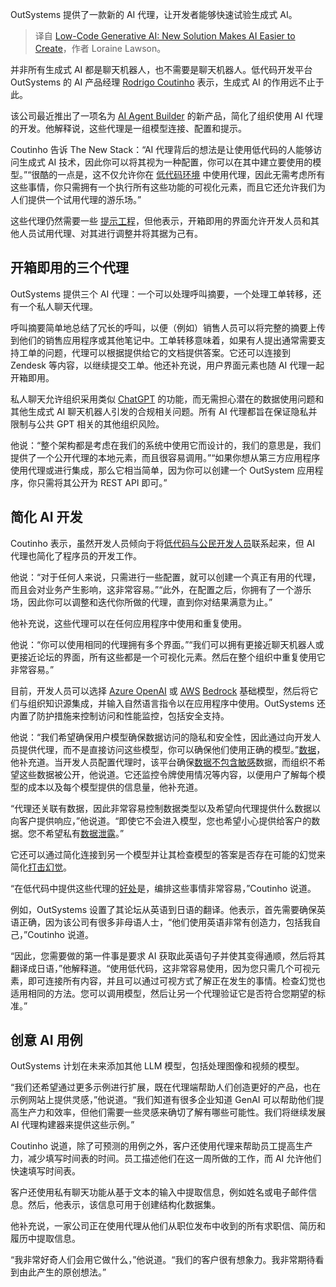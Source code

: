 
<!--
title: 低代码生成式AI：让AI更容易的新解决方案
cover: https://cdn.thenewstack.io/media/2024/04/b7eccb84-mariia-shalabaieva-jryya3w2uxk-unsplash.jpg
-->

OutSystems 提供了一款新的 AI 代理，让开发者能够快速试验生成式 AI。

> 译自 [Low-Code Generative AI: New Solution Makes AI Easier to Create](https://thenewstack.io/low-code-generative-ai-new-solution-makes-ai-easier-to-create/)，作者 Loraine Lawson。

并非所有生成式 AI 都是聊天机器人，也不需要是聊天机器人。低代码开发平台 OutSystems 的 AI 产品经理 [Rodrigo Coutinho](https://www.linkedin.com/in/sousacoutinho/) 表示，生成式 AI 的作用远不止于此。

该公司最近推出了一项名为 [AI Agent Builder](https://www.outsystems.com/ai/) 的新产品，简化了组织使用 AI 代理的开发。他解释说，这些代理是一组模型连接、配置和提示。

Coutinho 告诉 The New Stack：“AI 代理背后的想法是让使用低代码的人能够访问生成式 AI 技术，因此你可以将其视为一种配置，你可以在其中建立要使用的模型。”“很酷的一点是，这不仅允许你在 [低代码环境](https://thenewstack.io/what-a-low-code-platform-offers-frontend-developers/) 中使用代理，因此无需考虑所有这些事情，你只需拥有一个执行所有这些功能的可视化元素，而且它还允许我们为人们提供一个试用代理的游乐场。”

这些代理仍然需要一些 [提示工程](https://thenewstack.io/developer-tips-in-ai-prompt-engineering/)，但他表示，开箱即用的界面允许开发人员和其他人员试用代理、对其进行调整并将其据为己有。

## 开箱即用的三个代理

OutSystems 提供三个 AI 代理：一个可以处理呼叫摘要，一个处理工单转移，还有一个私人聊天代理。

呼叫摘要简单地总结了冗长的呼叫，以便（例如）销售人员可以将完整的摘要上传到他们的销售应用程序或其他笔记中。工单转移意味着，如果有人提出通常需要支持工单的问题，代理可以根据提供给它的文档提供答案。它还可以连接到 Zendesk 等内容，以继续提交工单。他还补充说，用户界面元素也随 AI 代理一起开箱即用。

私人聊天允许组织采用类似 [ChatGPT](https://thenewstack.io/improving-chatgpts-ability-to-understand-ambiguous-prompts/) 的功能，而无需担心潜在的数据使用问题和其他生成式 AI 聊天机器人引发的合规相关问题。所有 AI 代理都旨在保证隐私并限制与公共 GPT 相关的其他组织风险。

他说：“整个架构都是考虑在我们的系统中使用它而设计的，我们的意思是，我们提供了一个公开代理的本地元素，而且很容易调用。”“如果你想从第三方应用程序使用代理或进行集成，那么它相当简单，因为你可以创建一个 OutSystem 应用程序，你只需将其公开为 REST API 即可。”

## 简化 AI 开发

Coutinho 表示，虽然开发人员倾向于将[低代码与公民开发人员](https://thenewstack.io/pro-coders-key-to-stopping-citizen-developer-security-breach/)联系起来，但 AI 代理也简化了程序员的开发工作。

他说：“对于任何人来说，只需进行一些配置，就可以创建一个真正有用的代理，而且会对业务产生影响，这非常容易。”“此外，在配置之后，你拥有了一个游乐场，因此你可以调整和迭代你所做的代理，直到你对结果满意为止。”

他补充说，这些代理可以在任何应用程序中使用和重复使用。

他说：“你可以使用相同的代理拥有多个界面。”“我们可以拥有更接近聊天机器人或更接近论坛的界面，所有这些都是一个可视化元素。然后在整个组织中重复使用它非常容易。”

目前，开发人员可以选择 [Azure OpenAI](https://thenewstack.io/generative-ai-cloud-services-aws-azure-or-google-cloud/) 或 [AWS](https://aws.amazon.com/?utm_content=inline+mention) [Bedrock](https://thenewstack.io/aws-goes-deep-on-ai-chip-power-and-cost-savings/) 基础模型，然后将它们与组织知识源集成，并输入自然语言指令以在应用程序中使用。OutSystems 还内置了防护措施来控制访问和性能监控，包括安全支持。

他说：“我们希望确保用户模型确保数据访问的隐私和安全性，因此通过向开发人员提供代理，而不是直接访问这些模型，你可以确保他们使用正确的模型。”[数据](https://thenewstack.io/integrating-real-time-and-historical-data-enhances-decision-making/)，他补充道。当开发人员配置代理时，该平台确保[数据不包含敏感](https://thenewstack.io/qa-how-verticalchange-secures-sensitive-data-using-open-source-tools/)数据，而组织不希望这些数据被公开，他说道。它还监控令牌使用情况等内容，以便用户了解每个模型的成本以及每个模型提供的信息量，他补充道。

“代理还关联有数据，因此非常容易控制数据类型以及希望向代理提供什么数据以向客户提供响应，”他说道。“即使它不会进入模型，您也希望小心提供给客户的数据。您不希望私有[数据泄露](https://thenewstack.io/why-unsuspecting-data-leaks-are-a-key-to-rampant-blockchain-hacks/)。”

它还可以通过简化连接到另一个模型并让其检查模型的答案是否存在可能的幻觉来简化[打击幻觉](https://thenewstack.io/3-ways-to-stop-llm-hallucinations/)。

“在低代码中提供这些代理的[好处](https://thenewstack.io/adopting-low-code-for-developers-5-things-to-consider/)是，编排这些事情非常容易，”Coutinho 说道。

例如，OutSystems 设置了其论坛从英语到日语的翻译。他表示，首先需要确保英语正确，因为该公司有很多非母语人士，“他们使用英语非常有创造力，包括我自己，”Coutinho 说道。

“因此，您需要做的第一件事是要求 AI 获取此英语句子并使其变得通顺，然后将其翻译成日语，”他解释道。“使用低代码，这非常容易使用，因为您只需几个可视元素，即可连接所有内容，并且可以通过可视方式了解正在发生的事情。检查幻觉也适用相同的方法。您可以调用模型，然后让另一个代理验证它是否符合您期望的标准。”

## 创意 AI 用例

OutSystems 计划在未来添加其他 LLM 模型，包括处理图像和视频的模型。

“我们还希望通过更多示例进行扩展，既在代理端帮助人们创造更好的产品，也在示例网站上提供灵感，”他说道。“我们知道有很多企业知道 GenAI 可以帮助他们提高生产力和效率，但他们需要一些灵感来确切了解有哪些可能性。我们将继续发展 AI 代理构建器来提供这些示例。”

Coutinho 说道，除了可预测的用例之外，客户还使用代理来帮助员工提高生产力，减少填写时间表的时间。员工描述他们在这一周所做的工作，而 AI 允许他们快速填写时间表。

客户还使用私有聊天功能从基于文本的输入中提取信息，例如姓名或电子邮件信息。然后，他表示，该信息可用于创建结构化数据集。

他补充说，一家公司正在使用代理从他们从职位发布中收到的所有求职信、简历和履历中提取信息。

“我非常好奇人们会用它做什么，”他说道。“我们的客户很有想象力。我非常期待看到由此产生的原创想法。”
